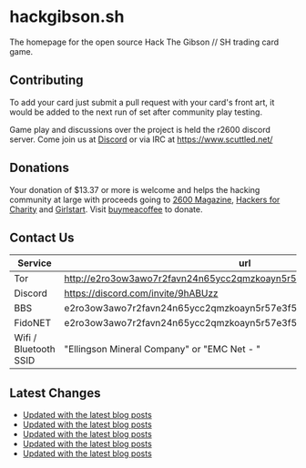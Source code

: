 # hackgibson.sh
The homepage for the open source Hack The Gibson // SH trading card game.


## Contributing

To add your card just submit a pull request with your card's front art, it would be added to the next run of set after community play testing.

Game play and discussions over the project is held the r2600 discord server. Come join us at [Discord](https://discord.com/invite/9hABUzz) or via IRC at https://www.scuttled.net/


## Donations

Your donation of $13.37 or more is welcome and helps the hacking community at large with proceeds going to [2600 Magazine](https://2600.com/), [Hackers for Charity](https://hackersforcharity.org) and [Girlstart](https://girlstart.org).  Visit [buymeacoffee](https://www.buymeacoffee.com/hackgibson.sh) to donate.


## Contact Us

Service | url
-|-
Tor | http://e2ro3ow3awo7r2favn24n65ycc2qmzkoayn5r57e3f56nvjwdcgg32ad.onion
Discord | https://discord.com/invite/9hABUzz
BBS | e2ro3ow3awo7r2favn24n65ycc2qmzkoayn5r57e3f56nvjwdcgg32ad.onion:23
FidoNET | e2ro3ow3awo7r2favn24n65ycc2qmzkoayn5r57e3f56nvjwdcgg32ad.onion:24554
Wifi / Bluetooth SSID | "Ellingson Mineral Company" or "EMC Net - <fidonet address>"

## Latest Changes
<!-- BLOG-POST-LIST:START -->
- [Updated with the latest blog posts](https://github.com/DFW2600/hackgibson.sh/commit/2f3f8d08cd6600496ecf127d532a898869b31542)
- [Updated with the latest blog posts](https://github.com/DFW2600/hackgibson.sh/commit/0887c5d4422ea2c5811151bc5df03aa41ba65a1f)
- [Updated with the latest blog posts](https://github.com/DFW2600/hackgibson.sh/commit/d9519c48312981dd6be102ed8495f956a04c6d3f)
- [Updated with the latest blog posts](https://github.com/DFW2600/hackgibson.sh/commit/2064ef6180fbb7e26cd8e4adb2cacfbca0dcbffb)
- [Updated with the latest blog posts](https://github.com/DFW2600/hackgibson.sh/commit/4f736a7c69e15fc16cf2abb545f1a1f06d192fcc)
<!-- BLOG-POST-LIST:END -->

